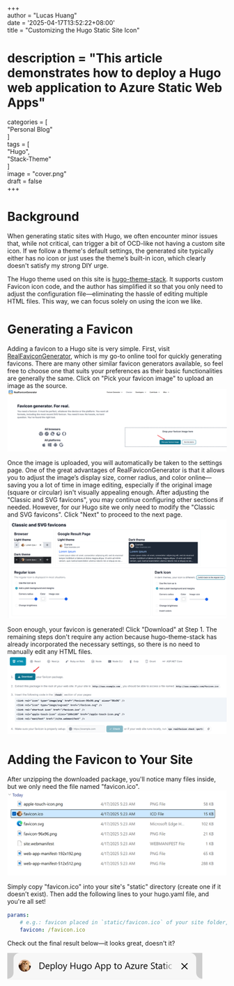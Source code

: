+++  
author = "Lucas Huang"  
date = '2025-04-17T13:52:22+08:00'  
title = "Customizing the Hugo Static Site Icon"  
# description = "This article demonstrates how to deploy a Hugo web application to Azure Static Web Apps"  
categories = [  
    "Personal Blog"  
]  
tags = [  
    "Hugo",  
    "Stack-Theme"  
]  
image = "cover.png"  
draft = false  
+++  

# Background
When generating static sites with Hugo, we often encounter minor issues that, while not critical, can trigger a bit of OCD-like not having a custom site icon. If we follow a theme's default settings, the generated site typically either has no icon or just uses the theme’s built-in icon, which clearly doesn't satisfy my strong DIY urge.

The Hugo theme used on this site is [hugo-theme-stack](https://github.com/CaiJimmy/hugo-theme-stack). It supports custom Favicon icon code, and the author has simplified it so that you only need to adjust the configuration file—eliminating the hassle of editing multiple HTML files. This way, we can focus solely on using the icon we like.

# Generating a Favicon
Adding a favicon to a Hugo site is very simple. First, visit [RealFaviconGenerator](https://realfavicongenerator.net/), which is my go-to online tool for quickly generating favicons. There are many other similar favicon generators available, so feel free to choose one that suits your preferences as their basic functionalities are generally the same. Click on "Pick your favicon image" to upload an image as the source.  
![Pick your favicon image](Pick-your-favicon-image.png)

Once the image is uploaded, you will automatically be taken to the settings page. One of the great advantages of RealFaviconGenerator is that it allows you to adjust the image’s display size, corner radius, and color online—saving you a lot of time in image editing, especially if the original image (square or circular) isn't visually appealing enough. After adjusting the "Classic and SVG favicons", you may continue configuring other sections if needed. However, for our Hugo site we only need to modify the "Classic and SVG favicons". Click "Next" to proceed to the next page.  
![Classic and SVG favicons](Classic-and-SVG-favicons.png)

Soon enough, your favicon is generated! Click "Download" at Step 1. The remaining steps don't require any action because hugo-theme-stack has already incorporated the necessary settings, so there is no need to manually edit any HTML files.  
![Download your favicon package.](Download-your-favicon-package.png)

# Adding the Favicon to Your Site
After unzipping the downloaded package, you'll notice many files inside, but we only need the file named "favicon.ico".  
![unzip favicon.zip](unzip-favicon.zip.png)

Simply copy "favicon.ico" into your site's "static" directory (create one if it doesn't exist). Then add the following lines to your hugo.yaml file, and you're all set!  

```yml
params:
    # e.g.: favicon placed in `static/favicon.ico` of your site folder, then set this field to `/favicon.ico` (`/` is necessary)
    favicon: /favicon.ico
```

Check out the final result below—it looks great, doesn't it?

![site-favicon.png](site-favicon.png)